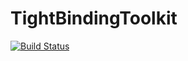# TightBindingToolkit

[![Build Status](https://github.com/sreekar-voleti/TightBindingToolkit.jl/actions/workflows/CI.yml/badge.svg?branch=main)](https://github.com/sreekar-voleti/TightBindingToolkit.jl/actions/workflows/CI.yml?query=branch%3Amain)
